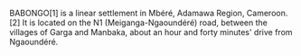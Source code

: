 BABONGO[1] is a linear settlement in Mbéré, Adamawa Region, Cameroon.[2] It is located on the N1 (Meiganga-Ngaoundéré) road, between the villages of Garga and Manbaka, about an hour and forty minutes' drive from Ngaoundéré.
